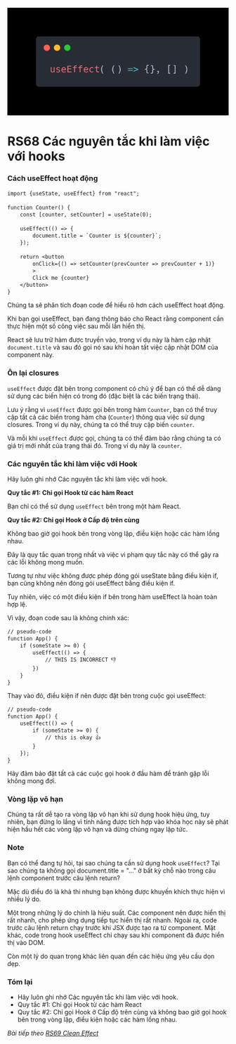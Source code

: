 ![Create-HTML-1](images/effect.webp) 

# RS68 Các nguyên tắc khi làm việc với hooks

### Cách useEffect hoạt động

```
import {useState, useEffect} from "react";

function Counter() {
    const [counter, setCounter] = useState(0);

    useEffect(() => {
        document.title = `Counter is ${counter}`;
    });
    
    return <button 
        onClick={() => setCounter(prevCounter => prevCounter + 1)}
        >
        Click me {counter}
    </button>
}
```

Chúng ta sẽ phân tích đoạn code để hiểu rõ hơn cách useEffect hoạt động.

Khi bạn gọi useEffect, bạn đang thông báo cho React rằng component cần thực hiện một số công việc sau mỗi lần hiển thị.

React sẽ lưu trữ hàm được truyền vào, trong ví dụ này là hàm cập nhật `document.title` và sau đó gọi nó sau khi hoàn tất việc cập nhật DOM của component này.

### Ôn lại closures

`useEffect` được đặt bên trong component có chủ ý để bạn có thể dễ dàng sử dụng các biến hiện có trong đó (đặc biệt là các biến trạng thái).

Lưu ý rằng vì `useEffect` được gọi bên trong hàm `Counter`, bạn có thể truy cập tất cả các biến trong hàm cha (`Counter`) thông qua việc sử dụng closures. Trong ví dụ này, chúng ta có thể truy cập biến `counter`.

Và mỗi khi `useEffect` được gọi, chúng ta có thể đảm bảo rằng chúng ta có giá trị mới nhất của trạng thái đó. Trong ví dụ này là `counter`.

### Các nguyên tắc khi làm việc với Hook

Hãy luôn ghi nhớ Các nguyên tắc khi làm việc với hook.

**Quy tắc #1: Chỉ gọi Hook từ các hàm React**

Bạn chỉ có thể sử dụng `useEffect` bên trong một hàm React.

**Quy tắc #2: Chỉ gọi Hook ở Cấp độ trên cùng**

Không bao giờ gọi hook bên trong vòng lặp, điều kiện hoặc các hàm lồng nhau.

Đây là quy tắc quan trọng nhất và việc vi phạm quy tắc này có thể gây ra các lỗi không mong muốn.

Tương tự như việc không được phép đóng gói useState bằng điều kiện if, bạn cũng không nên đóng gói useEffect bằng điều kiện if.

Tuy nhiên, việc có một điều kiện if bên trong hàm useEffect là hoàn toàn hợp lệ.

Vì vậy, đoạn code sau là không chính xác:

```
// pseudo-code
function App() {
    if (someState >= 0) {
        useEffect(() => {
            // THIS IS INCORRECT 👎
        })
    }
}
```

Thay vào đó, điều kiện if nên được đặt bên trong cuộc gọi useEffect:

```
// pseudo-code
function App() {
    useEffect(() => {
        if (someState >= 0) {
            // this is okay 👍
        }
    });
}
```

Hãy đảm bảo đặt tất cả các cuộc gọi hook ở đầu hàm để tránh gặp lỗi không mong đợi.

### Vòng lặp vô hạn

Chúng ta rất dễ tạo ra vòng lặp vô hạn khi sử dụng hook hiệu ứng, tuy nhiên, bạn đừng lo lắng vì tính năng được tích hợp vào khóa học này sẽ phát hiện hầu hết các vòng lặp vô hạn và dừng chúng ngay lập tức.

### Note

Bạn có thể đang tự hỏi, tại sao chúng ta cần sử dụng hook `useEffect`? Tại sao chúng ta không gọi document.title = "..." ở bất kỳ chỗ nào trong câu lệnh component trước câu lệnh return?

Mặc dù điều đó là khả thi nhưng bạn không được khuyến khích thực hiện vì nhiều lý do.

Một trong những lý do chính là hiệu suất. Các component nên được hiển thị rất nhanh, cho phép ứng dụng tiếp tục hiển thị rất nhanh. Ngoài ra, code trước câu lệnh return chạy trước khi JSX được tạo ra từ component. Mặt khác, code trong hook useEffect chỉ chạy sau khi component đã được hiển thị vào DOM.

Còn một lý do quan trọng khác liên quan đến các hiệu ứng yêu cầu dọn dẹp.

### Tóm lại

- Hãy luôn ghi nhớ Các nguyên tắc khi làm việc với hook.
- Quy tắc #1: Chỉ gọi Hook từ các hàm React
- Quy tắc #2: Chỉ gọi Hook ở Cấp độ trên cùng và không bao giờ gọi hook bên trong vòng lặp, điều kiện hoặc các hàm lồng nhau.

*Bài tiếp theo [RS69 Clean Effect](/lesson/session/session_069_effect_clean.md)*